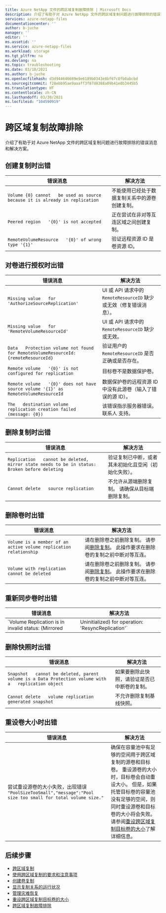 ```yaml
---
title: Azure NetApp 文件的跨区域复制故障排除 | Microsoft Docs
description: 介绍了有助于对 Azure NetApp 文件的跨区域复制问题进行故障排除的错误消息和解决方案。
services: azure-netapp-files
documentationcenter: ''
author: b-juche
manager: ''
editor: ''
ms.assetid: ''
ms.service: azure-netapp-files
ms.workload: storage
ms.tgt_pltfrm: na
ms.devlang: na
ms.topic: troubleshooting
ms.date: 03/10/2021
ms.author: b-juche
ms.openlocfilehash: d3d944646689e9e6189b0343e8bf67c8fb0abcbd
ms.sourcegitcommit: f28ebb95ae9aaaff3f87d8388a09b41e0b3445b5
ms.translationtype: HT
ms.contentlocale: zh-CN
ms.lasthandoff: 03/30/2021
ms.locfileid: "104590919"
---
```

# <a name="troubleshoot-cross-region-replication"></a>跨区域复制故障排除

介绍了有助于对 Azure NetApp 文件的跨区域复制问题进行故障排除的错误消息和解决方案。 

## <a name="errors-creating-replication"></a>创建复制时出错  

|     错误消息    |     解决方法    |
|-|-|
|     `Volume {0} cannot   be used as source because it is already in replication`    |     不能使用已经处于数据复制关系中的源卷创建复制。    |
|     `Peered region   '{0}' is not accepted`    |     正在尝试在非对等互连区域之间创建复制。    |
|     `RemoteVolumeResource   '{0}' of wrong type '{1}'`    |     验证远程资源 ID 是卷资源 ID。    |

## <a name="errors-authorizing-volume"></a>对卷进行授权时出错  

|     错误消息    |     解决方法    |
|-|-|
|     `Missing value   for 'AuthorizeSourceReplication'`    |     UI 或 API 请求中的 `RemoteResourceID` 缺少或无效（修复错误消息）。    |
|     `Missing value   for 'RemoteVolumeResourceId'`    |     UI 或 API 请求中的 `RemoteResourceID` 缺少或无效。    |
|     `Data   Protection volume not found for RemoteVolumeResourceId: {remoteResourceId}`    |     验证用户的 `RemoteResourceID` 是否正确或是否存在。    |
|     `Remote volume   '{0}' is not configured for replication`    |     目标卷不是数据保护卷。    |
|     `Remote volume   '{0}' does not have source volume '{1}' as RemoteVolumeResourceId`    |     数据保护卷的远程资源 ID 中没有此源卷（输入了错误的源 ID）。    |
|     `The   destination volume replication creation failed (message: {0})`    |     该错误指示服务器错误。 联系人 支持。    |

## <a name="errors-deleting-replication"></a>删除复制时出错

|     错误消息    |     解决方法    |
|-|-|
|     `Replication   cannot be deleted, mirror state needs to be in status: Broken before deleting`    |     验证复制已中断，或者其未初始化且空闲（初始化失败）。    |
|     `Cannot delete   source replication`    |     不允许从源端删除复制。 请确保从目标端删除复制。    |

## <a name="errors-deleting-volume"></a>删除卷时出错

|     错误消息    |     解决方法    |
|-|-|
| `Volume is a member of an active volume replication relationship`  |  请在删除卷之前删除复制。 请参阅[删除复制](cross-region-replication-delete.md)。 此操作要求在删除卷的复制之前中断对等互连。 |
| `Volume with replication cannot be deleted`  |  请在删除卷之前删除复制。 请参阅[删除复制](cross-region-replication-delete.md)。 此操作要求在删除卷的复制之前中断对等互连。 

## <a name="errors-resyncing-volume"></a>重新同步卷时出错

|     错误消息    |     解决方法    |
|-|-|
|     `Volume Replication is in invalid status: (Mirrored|Uninitialized) for operation: 'ResyncReplication'`     |     验证卷复制处于“中断”状态。    |

## <a name="errors-deleting-snapshot"></a>删除快照时出错 

|     错误消息    |     解决方法    |
|-|-|
|     `Snapshot   cannot be deleted, parent volume is a Data Protection volume with a   replication object`    |     如果要删除此快照，请验证是否已中断卷的复制。    |
|     `Cannot delete   volume replication generated snapshot`    |     不允许删除复制基线快照。    |

## <a name="errors-resizing-volumes"></a>重设卷大小时出错

|     错误消息    |     解决方法    |
|-|-|
|   尝试重设源卷的大小失败，出现错误 `"PoolSizeTooSmall","message":"Pool size too small for total volume size."`  |  确保在容量池中有足够的空间用于跨区域复制的源卷和目标卷。 重设源卷的大小时，目标卷会自动重设大小。 但是，如果托管目标卷的容量池没有足够的空间，则同时重设源卷和目标卷的大小将会失败。 请参阅[重设跨区域复制目标卷的大小](azure-netapp-files-resize-capacity-pools-or-volumes.md#resize-a-cross-region-replication-destination-volume)了解详细信息。   |

## <a name="next-steps"></a>后续步骤  

* [跨区域复制](cross-region-replication-introduction.md)
* [使用跨区域复制的要求和注意事项](cross-region-replication-requirements-considerations.md)
* [创建卷复制](cross-region-replication-create-peering.md)
* [显示复制关系的运行状况](cross-region-replication-display-health-status.md)
* [管理灾难恢复](cross-region-replication-manage-disaster-recovery.md)
* [重设跨区域复制目标卷的大小](azure-netapp-files-resize-capacity-pools-or-volumes.md#resize-a-cross-region-replication-destination-volume)
* [跨区域复制故障排除](troubleshoot-cross-region-replication.md)
